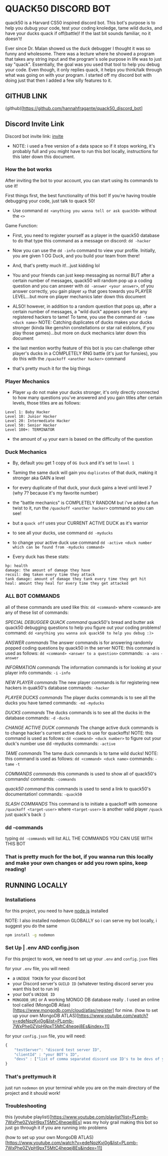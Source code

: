 # QUACK50 DISCORD BOT

quack50 is a Harvard CS50 inspired discord bot. This bot's purpose is to help you dubug your code, test your coding knoledge, tame wild ducks, and have your ducks quack if off(battle)! If the last bit sounds familiar, no it doesn't!

Ever since Dr. Malan showed us the duck debugger I thought it was so funny and wholesome.
There was a lecture where he showed a program that takes any string input and the program's sole purpose
in life was to just say "quack". Essentially, the goal was you used that tool to help you debug your code.
Even though, it only replies quack, it helps you think/talk through what was going on with your program.
I started off my discord bot with doing just that then I added a few silly features to it.

## GITHUB LINK

(github)[https://github.com/hannahfragante/quack50_discord_bot]

## Discord Invite Link

Discord bot invite link: [invite](https://discord.com/api/oauth2/authorize?client_id=1173760699068055632&permissions=8&scope=applications.commands%20bot)

- NOTE: i used a free version of a data space so if it stops working, it's probably full and you might have to run this bot locally, instructions for this later down this document.

### How the bot works
After inviting the bot to your account, you can start using its commands to use it!

First things first, the best functionality of this bot! If you're having trouble debugging your code, just talk to quack 50!
- Use command `dd <anything you wanna tell or ask quack50>` without the `<>`

Game Function:
- First, you need to register yourself as a player in the quack50 database to do that type this command as a message on discord: `dd -hacker`

- Now you can use the `dd -info` command to view your profile. Initially, you are given 1 OG Duck, and you build your team from there!

- And, that's pretty much it!...just kidding lol

- You and your friends can just keep messaging as normal BUT after a certain number of messages, quack50 will random pop up a coding question and you can answer with `dd -answer <your answer>`, of you answer correctly, you gain player `xp` that goes towards you PLAYER LEVEL...but more on player mechanics later down this document

- ALSO! however, in addition to a random question that pops up, after a certain number of messages, a "wild duck" appears open for any registered hackers to tame! To tame, you use the command `dd -tame <duck name>` NOTE: Catching duplicates of ducks makes your ducks stronger (kinda like genshin constellations or star rail eidolons, if you play those games)...but more on duck mechanics later down this document

- the last mention worthy feature of this bot is you can challenge other player's ducks in a COMPLETELY RNG battle (it's just for funsies), you do this with the `/quackoff <another hacker>` command

- that's pretty much it for the big things

### Player Mechanics

- Player `xp` do not make your ducks stronger, it's only directly connected to how many questions you've answered and you gain titles after certain levels, those titles are as follows:

```
Level 1: Baby Hacker
Level 10: Junior Hacker
Level 20: Intermediate Hacker
Level 50: Senior Hacker
Level 100+: TERMINATOR
```

- the amount of `xp` your earn is based on the difficulty of the question

### Duck Mechanics

- By, default you get 1 copy of `OG Duck` and it's set to `level 1`

- Taming the same duck will gain you `duplicates` of that duck, making it stronger aka GAIN a level

- for every duplicate of that duck, your duck gains a level until level 7 (why 7? because it's my favorite number)

- the "battle mechanics" is COMPLETELY RANDOM but i've added a fun twist to it, run the `/quackoff <another hacker>` command so you can see!

- but a `quack off` uses your CURRENT ACTIVE DUCK as it's warrior

- to see all your ducks, use command `dd -myducks`

- to change your active duck use command `dd -active <duck number which can be found from -myducks command>`

- Every duck has these stats:
```
hp: health
damage: the amount of damage they have
recoil: dmg taken every time they attack
tank damage: amount of damage they tank every time they get hit
heal: amount they heal for every time they get attacked
```


### ALL BOT COMMANDS

all of these commands are used like this: `dd <command>` where `<command>` are any of these list of commands:

*SPECIAL DEBUGGER QUACK command*
quack50's bread and butter ask quack50 debugging questions to help you figure out your coding problems!
command: `dd <anything you wanna ask quack50 to help you debug :)>`

*ANSWER commands*
The answer commands is for answering randomly popped coding questions by quack50 in the server
NOTE: this command is used as follows: `dd <command> <answer to a question>`
commands: `-a` `-ans` `-answer`

*INFORMATION commands*
The information commands is for looking at your player info
commands: `-i` `-info`

*NEW PLAYER commands*
The new player commands is for registering new hackers in quak50's database
commands: `-hacker`

*PLAYER DUCKS commands*
The player ducks commands is to see all the ducks you have tamed
commands: `-md` `-myducks`

*DUCKS commands*
The ducks commands is to see all the ducks in the database
commands: `-d` `-ducks`

*CHANGE ACTIVE DUCK commands*
The change active duck commands is to change hacker's current active duck to use for quackoffs!
NOTE: this command is used as follows: `dd <command> <duck number>` to figure out your duck's number use dd -myducks
commands: `-active`

*TAME commands*
The tame duck commands is to tame wild ducks!
NOTE: this command is used as follows: `dd <command> <duck name>`
commands: `-tame` `-t`

*COMMANDS commands*
this commands is used to show all of quack50's commands!
commands: `-commands`

*quack50 command*
this commands is used to send a link to quack50's documentation!
commands: `-quack50`

*SLASH COMMANDS*
This command is to initiate a quackoff with someone
`/quackoff <target-user>` where `<target-user>` is another valid player
`/quack` just quack's back :)

### dd -commands

typing `dd -commands` will list ALL THE COMMANDS YOU CAN USE WITH THIS BOT


### That is pretty much for the bot, if you wanna run this locally and make your own changes or add you rown spins, keep reading!



## RUNNING LOCALLY

### Installations

for this project, you need to have [node.js](https://nodejs.org/en/) installed

NOTE: I also installed nodemon GLOBALLY so i can serve my bot locally, i suggest you do the same
```bash
npm install -g nodemon
```

### Set Up | .env AND config.json 

For this project to work, we need to set up your `.env` and `config.json` files

for your `.env` file, you will need:
- a `UNIQUE TOKEN` for your discord bot
- your Discord server's `GUILD ID` (whatever testing discord server you want this bot to run in)
- your bot's `UNIQUE ID`
- `MONGODB_URI` or A working MONGO DB database really . I used an online tool called (MongoDB Atlas)[https://www.mongodb.com/cloud/atlas/register] for mine. (how to set up your own MongoDB ATLAS)[https://www.youtube.com/watch?v=edeNqzKvj0g&list=PLpmb-7WxPhe0ZVpH9pxT5MtC4heqej8Es&index=11]

for your `config.json` file, you will need:
```javascript
{
    "testServer": "discord test server ID",
    "clientId" : "your BOT's ID",
    "devs" : ["list of comma separated discord use ID's to be devs of your bot"]
}
``` 

### That's prettymuch it

just run `nodemon` on your terminal while you are on the main directory of the project and it should work!

### Troubleshooting

this (youtube playlist)[https://www.youtube.com/playlist?list=PLpmb-7WxPhe0ZVpH9pxT5MtC4heqej8Es] was my holy grail making this bot so just go through it if you are running into problems

(how to set up your own MongoDB ATLAS)[https://www.youtube.com/watch?v=edeNqzKvj0g&list=PLpmb-7WxPhe0ZVpH9pxT5MtC4heqej8Es&index=11]


